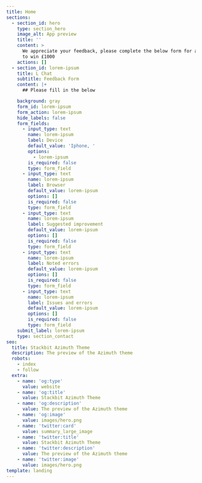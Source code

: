```yaml
---
title: Home
sections:
  - section_id: hero
    type: section_hero
    image_alt: App preview
    title: ''
    content: >
      We appreciate your feedback, please complete the below form for a chance
      to win £1000
    actions: []
  - section_id: lorem-ipsum
    title: L Chat
    subtitle: Feedback Form
    content: |+
      ## Please fill in the below

    background: gray
    form_id: lorem-ipsum
    form_action: lorem-ipsum
    hide_labels: false
    form_fields:
      - input_type: text
        name: lorem-ipsum
        label: Device
        default_value: 'Iphone, '
        options:
          - lorem-ipsum
        is_required: false
        type: form_field
      - input_type: text
        name: lorem-ipsum
        label: Browser
        default_value: lorem-ipsum
        options: []
        is_required: false
        type: form_field
      - input_type: text
        name: lorem-ipsum
        label: Suggested improvement
        default_value: lorem-ipsum
        options: []
        is_required: false
        type: form_field
      - input_type: text
        name: lorem-ipsum
        label: Noted errors
        default_value: lorem-ipsum
        options: []
        is_required: false
        type: form_field
      - input_type: text
        name: lorem-ipsum
        label: Issues and errors
        default_value: lorem-ipsum
        options: []
        is_required: false
        type: form_field
    submit_label: lorem-ipsum
    type: section_contact
seo:
  title: Stackbit Azimuth Theme
  description: The preview of the Azimuth theme
  robots:
    - index
    - follow
  extra:
    - name: 'og:type'
      value: website
    - name: 'og:title'
      value: Stackbit Azimuth Theme
    - name: 'og:description'
      value: The preview of the Azimuth theme
    - name: 'og:image'
      value: images/hero.png
    - name: 'twitter:card'
      value: summary_large_image
    - name: 'twitter:title'
      value: Stackbit Azimuth Theme
    - name: 'twitter:description'
      value: The preview of the Azimuth theme
    - name: 'twitter:image'
      value: images/hero.png
template: landing
---
```

